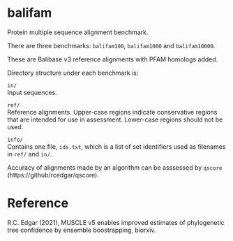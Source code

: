 # balifam
Protein multiple sequence alignment benchmark.

There are three benchmarks: `balifam100`, `balifam1000` and `balifam10000`.

These are Balibase v3 reference alignments with PFAM homologs added.

Directory structure under each benchmark is:

`in/`   
Input sequences.

`ref/`   
Reference alignments. Upper-case regions indicate conservative 
regions that are intended for use in assessment. Lower-case regions 
should not be used.

`info/`   
Contains one file, `ids.txt`, which is a list of set identifiers used as filenames in `ref/` and `in/`.

Accuracy of alignments made by an algorithm can be asssessed by `qscore` (https://github/rcedgar/qscore).

# Reference
R.C. Edgar (2021), MUSCLE v5 enables improved estimates of phylogenetic tree confidence by ensemble boostrapping, biorxiv.
